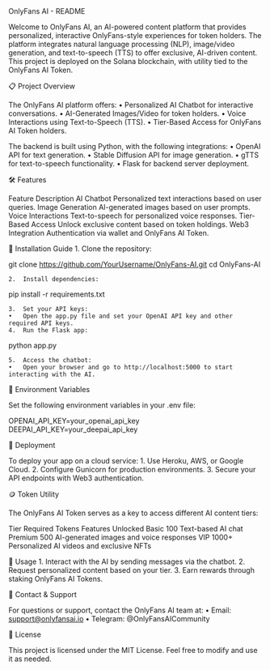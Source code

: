 ## 
OnlyFans AI - README

Welcome to OnlyFans AI, an AI-powered content platform that provides personalized, interactive OnlyFans-style experiences for token holders. The platform integrates natural language processing (NLP), image/video generation, and text-to-speech (TTS) to offer exclusive, AI-driven content. This project is deployed on the Solana blockchain, with utility tied to the OnlyFans AI Token.

📋 Project Overview

The OnlyFans AI platform offers:
	•	Personalized AI Chatbot for interactive conversations.
	•	AI-Generated Images/Video for token holders.
	•	Voice Interactions using Text-to-Speech (TTS).
	•	Tier-Based Access for OnlyFans AI Token holders.

The backend is built using Python, with the following integrations:
	•	OpenAI API for text generation.
	•	Stable Diffusion API for image generation.
	•	gTTS for text-to-speech functionality.
	•	Flask for backend server deployment.

🛠️ Features

Feature	Description
AI Chatbot	Personalized text interactions based on user queries.
Image Generation	AI-generated images based on user prompts.
Voice Interactions	Text-to-speech for personalized voice responses.
Tier-Based Access	Unlock exclusive content based on token holdings.
Web3 Integration	Authentication via wallet and OnlyFans AI Token.

🧩 Installation Guide
	1.	Clone the repository:

git clone https://github.com/YourUsername/OnlyFans-AI.git
cd OnlyFans-AI


	2.	Install dependencies:

pip install -r requirements.txt


	3.	Set your API keys:
	•	Open the app.py file and set your OpenAI API key and other required API keys.
	4.	Run the Flask app:

python app.py


	5.	Access the chatbot:
	•	Open your browser and go to http://localhost:5000 to start interacting with the AI.

🔧 Environment Variables

Set the following environment variables in your .env file:

OPENAI_API_KEY=your_openai_api_key
DEEPAI_API_KEY=your_deepai_api_key

📡 Deployment

To deploy your app on a cloud service:
	1.	Use Heroku, AWS, or Google Cloud.
	2.	Configure Gunicorn for production environments.
	3.	Secure your API endpoints with Web3 authentication.

🪙 Token Utility

The OnlyFans AI Token serves as a key to access different AI content tiers:

Tier	Required Tokens	Features Unlocked
Basic	100	Text-based AI chat
Premium	500	AI-generated images and voice responses
VIP	1000+	Personalized AI videos and exclusive NFTs

🤖 Usage
	1.	Interact with the AI by sending messages via the chatbot.
	2.	Request personalized content based on your tier.
	3.	Earn rewards through staking OnlyFans AI Tokens.

📧 Contact & Support

For questions or support, contact the OnlyFans AI team at:
	•	Email: support@onlyfansai.io
	•	Telegram: @OnlyFansAICommunity

📝 License

This project is licensed under the MIT License. Feel free to modify and use it as needed.



<!--
**OnlyFansAI/Onlyfansai** is a ✨ _special_ ✨ repository because its `README.md` (this file) appears on your GitHub profile.

Here are some ideas to get you started:

- 🔭 I’m currently working on ...
- 🌱 I’m currently learning ...
- 👯 I’m looking to collaborate on ...
- 🤔 I’m looking for help with ...
- 💬 Ask me about ...
- 📫 How to reach me: ...
- 😄 Pronouns: ...
- ⚡ Fun fact: ...
-->
